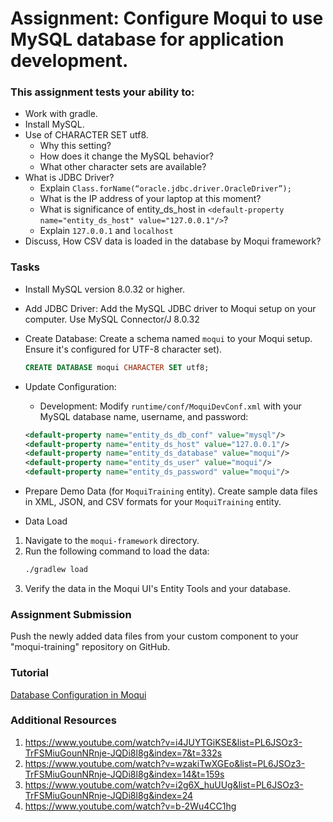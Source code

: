 # Assignment: Configure Moqui to use MySQL database for application development.

### This assignment tests your ability to:

* Work with gradle.
* Install MySQL.
* Use of CHARACTER SET utf8.
  * Why this setting?
  * How does it change the MySQL behavior?
  * What other character sets are available?
* What is JDBC Driver?
  * Explain `Class.forName(“oracle.jdbc.driver.OracleDriver”);`
  * What is the IP address of your laptop at this moment?
  * What is significance of entity_ds_host in `<default-property name="entity_ds_host" value="127.0.0.1"/>`?
  * Explain `127.0.0.1` and `localhost`
* Discuss, How CSV data is loaded in the database by Moqui framework?

### Tasks

* Install MySQL version 8.0.32 or higher.

* Add JDBC Driver: Add the MySQL JDBC driver to Moqui setup on your computer. Use MySQL Connector/J 8.0.32

* Create Database: Create a schema named `moqui` to your Moqui setup. Ensure it's configured for UTF-8 character set).
   ```sql
   CREATE DATABASE moqui CHARACTER SET utf8;
   ```
* Update Configuration:
   * Development:  Modify `runtime/conf/MoquiDevConf.xml` with your MySQL database name, username, and password:

   ```xml
   <default-property name="entity_ds_db_conf" value="mysql"/>
   <default-property name="entity_ds_host" value="127.0.0.1"/>
   <default-property name="entity_ds_database" value="moqui"/>
   <default-property name="entity_ds_user" value="moqui"/>
   <default-property name="entity_ds_password" value="moqui"/>
   ```

* Prepare Demo Data (for `MoquiTraining` entity). Create sample data files in XML, JSON, and CSV formats for your `MoquiTraining` entity.

* Data Load
1. Navigate to the `moqui-framework` directory.
2. Run the following command to load the data:
   ```bash
   ./gradlew load
   ```
3. Verify the data in the Moqui UI's Entity Tools and your database.

### Assignment Submission

Push the newly added data files from your custom component to your "moqui-training" repository on GitHub.

### Tutorial
[Database Configuration in Moqui](https://youtu.be/i4JUYTGiKSE)

### Additional Resources
1. https://www.youtube.com/watch?v=i4JUYTGiKSE&list=PL6JSOz3-TrFSMiuGounNRnje-JQDi8l8g&index=7&t=332s
2. https://www.youtube.com/watch?v=wzakiTwXGEo&list=PL6JSOz3-TrFSMiuGounNRnje-JQDi8l8g&index=14&t=159s
3. https://www.youtube.com/watch?v=i2g6X_huUUg&list=PL6JSOz3-TrFSMiuGounNRnje-JQDi8l8g&index=24
4. https://www.youtube.com/watch?v=b-2Wu4CC1hg

